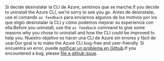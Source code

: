 <span data-ttu-id="3b2af-101">Si decide desinstalar la CLI de Azure, sentimos que se marche.</span><span class="sxs-lookup"><span data-stu-id="3b2af-101">If you decide to uninstall the Azure CLI, we're sorry to see you go.</span></span> <span data-ttu-id="3b2af-102">Antes de desinstalar, use el comando `az feedback` para enviarnos algunos de los motivos por los que eligió desinstalar la CLI y cómo podemos mejorar su experiencia con ella.</span><span class="sxs-lookup"><span data-stu-id="3b2af-102">Before you uninstall, use the `az feedback` command to give some reasons why you chose to uninstall and how the CLI could be improved to help you.</span></span> <span data-ttu-id="3b2af-103">Nuestro objetivo es hacer una CLI de Azure sin errores y fácil de usar.</span><span class="sxs-lookup"><span data-stu-id="3b2af-103">Our goal is to make the Azure CLI bug-free and user-friendly.</span></span> <span data-ttu-id="3b2af-104">Si encuentra un error, puede [notificar un problema en Github](https://github.com/Azure/azure-cli/issues).</span><span class="sxs-lookup"><span data-stu-id="3b2af-104">If you encountered a bug, please [file a github issue](https://github.com/Azure/azure-cli/issues).</span></span>